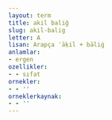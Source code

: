```yaml
---
layout: term
title: akil baliğ
slug: akil-balig
letter: A
lisan: Arapça ʿāḳil + bāliġ
anlamlar:
- ergen
ozellikler:
- - sıfat
ornekler:
- - ''
orneklerkaynak:
- - ''
---
```

